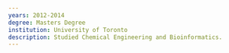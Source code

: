 ```yaml
---
years: 2012-2014
degree: Masters Degree
institution: University of Toronto
description: Studied Chemical Engineering and Bioinformatics.
---
```

